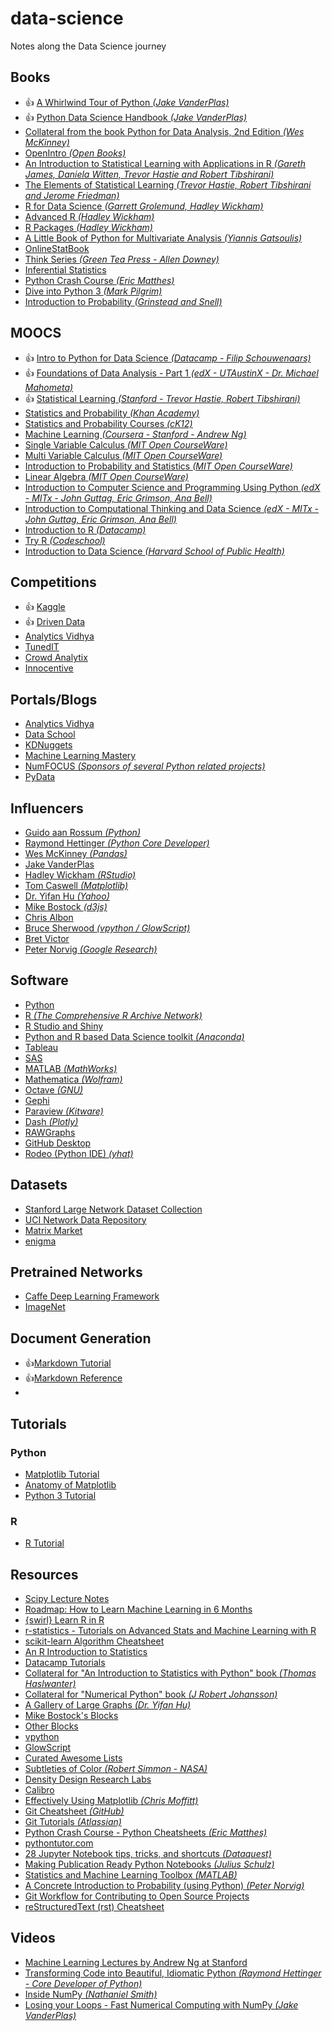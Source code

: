 # data-science
Notes along the Data Science journey

## Books
* :+1: [A Whirlwind Tour of Python _(Jake VanderPlas)_](https://github.com/jakevdp/WhirlwindTourOfPython/blob/6f1daf714fe52a8dde6a288674ba46a7feed8816/Index.ipynb)
* :+1: [Python Data Science Handbook _(Jake VanderPlas)_](https://jakevdp.github.io/PythonDataScienceHandbook/)
* [Collateral from the book Python for Data Analysis, 2nd Edition *(Wes McKinney)*](https://github.com/wesm/pydata-book)
* [OpenIntro _(Open Books)_](https://www.openintro.org)
* [An Introduction to Statistical Learning with Applications in R _(Gareth James, Daniela Witten, Trevor Hastie and Robert Tibshirani)_](http://www-bcf.usc.edu/~gareth/ISL/)
* [The Elements of Statistical Learning _(Trevor Hastie, Robert Tibshirani and Jerome Friedman)_](https://web.stanford.edu/~hastie/ElemStatLearn/)
* [R for Data Science _(Garrett Grolemund, Hadley Wickham)_](http://r4ds.had.co.nz/)
* [Advanced R _(Hadley Wickham)_](https://adv-r.hadley.nz/)
* [R Packages _(Hadley Wickham)_](http://r-pkgs.had.co.nz/)
* [A Little Book of Python for Multivariate Analysis
 _(Yiannis Gatsoulis)_](http://python-for-multivariate-analysis.readthedocs.io/index.html)
* [OnlineStatBook](http://onlinestatbook.com/2/index.html)
* [Think Series _(Green Tea Press - Allen Downey)_](http://greenteapress.com/wp/)
* [Inferential Statistics](http://vassarstats.net/textbook/)
* [Python Crash Course _(Eric Matthes)_](https://github.com/ehmatthes/pcc)
* [Dive into Python 3 _(Mark Pilgrim)_](http://www.diveintopython3.net/)
* [Introduction to Probability _(Grinstead and Snell)_](http://www.dartmouth.edu/~chance/teaching_aids/books_articles/probability_book/pdf.html)

## MOOCS
* :+1: [Intro to Python for Data Science
 _(Datacamp - Filip Schouwenaars)_](https://www.datacamp.com/courses/intro-to-python-for-data-science)
* :+1: [Foundations of Data Analysis - Part 1 _(edX - UTAustinX - Dr. Michael Mahometa)_](https://courses.edx.org/courses/course-v1:UTAustinX+UT.7.11x+2T2017/course/)
* :+1: [Statistical Learning _(Stanford - Trevor Hastie, Robert Tibshirani)_](https://lagunita.stanford.edu/courses/HumanitiesSciences/StatLearning/Winter2016/info)
* [Statistics and Probability _(Khan Academy)_](https://www.khanacademy.org/math/statistics-probability)
* [Statistics and Probability Courses _(cK12)_](https://www.ck12.org/browse/)
* [Machine Learning _(Coursera - Stanford - Andrew Ng)_](https://www.coursera.org/learn/machine-learning/home/info)
* [Single Variable Calculus _(MIT Open CourseWare)_](https://ocw.mit.edu/courses/mathematics/18-01sc-single-variable-calculus-fall-2010/)
* [Multi Variable Calculus _(MIT Open CourseWare)_](https://ocw.mit.edu/courses/mathematics/18-02sc-multivariable-calculus-fall-2010/)
* [Introduction to Probability and Statistics _(MIT Open CourseWare)_](https://ocw.mit.edu/courses/mathematics/18-05-introduction-to-probability-and-statistics-spring-2014/)
* [Linear Algebra _(MIT Open CourseWare)_](https://ocw.mit.edu/courses/mathematics/18-06sc-linear-algebra-fall-2011/)
* [Introduction to Computer Science and Programming Using Python _(edX - MITx - John Guttag, Eric Grimson, Ana Bell)_](https://www.edx.org/course/introduction-computer-science-mitx-6-00-1x-11)
* [Introduction to Computational Thinking and Data Science _(edX - MITx - John Guttag, Eric Grimson, Ana Bell)_](https://www.edx.org/course/introduction-computational-thinking-data-mitx-6-00-2x-6)
* [Introduction to R _(Datacamp)_](https://www.datacamp.com/courses/free-introduction-to-r)
* [Try R _(Codeschool)_](tryr.codeschool.com)
* [Introduction to Data Science *(Harvard School of Public Health)*](http://datasciencelabs.github.io/)

## Competitions
* :+1: [Kaggle](https://www.kaggle.com/)
* :+1: [Driven Data](https://www.drivendata.org/competitions/)
* [Analytics Vidhya](https://datahack.analyticsvidhya.com/contest/all/)
* [TunedIT](http://tunedit.org/challenges)
* [Crowd Analytix](https://crowdanalytix.com/community)
* [Innocentive](https://www.innocentive.com/ar/challenge/browse)

## Portals/Blogs
* [Analytics Vidhya](https://www.analyticsvidhya.com/)
* [Data School](http://www.dataschool.io/)
* [KDNuggets](https://www.kdnuggets.com)
* [Machine Learning Mastery](https://machinelearningmastery.com/start-here/)
* [NumFOCUS *(Sponsors of several Python related projects)*](https://www.numfocus.org/)
* [PyData](https://pydata.org)

## Influencers
* [Guido aan Rossum _(Python)_](https://twitter.com/gvanrossum)
* [Raymond Hettinger _(Python Core Developer)_](https://twitter.com/raymondh)
* [Wes McKinney *(Pandas)*](http://wesmckinney.com/)
* [Jake VanderPlas](http://vanderplas.com/)
* [Hadley Wickham _(RStudio)_](http://hadley.nz/)
* [Tom Caswell *(Matplotlib)*](https://github.com/tacaswell)
* [Dr. Yifan Hu _(Yahoo)_](http://yifanhu.net/)
* [Mike Bostock  _(d3js)_](https://bost.ocks.org/mike/)
* [Chris Albon](https://chrisalbon.com/)
* [Bruce Sherwood _(vpython / GlowScript)_](https://brucesherwood.net/)
* [Bret Victor](http://worrydream.com)
* [Peter Norvig *(Google Research)*](http://norvig.com/)

## Software
* [Python](https://www.python.org/)
* [R _(The Comprehensive R Archive Network)_](https://cran.r-project.org/)
* [R Studio and Shiny](https://www.rstudio.com/)
* [Python and R based Data Science toolkit _(Anaconda)_](https://www.anaconda.com/download/)
* [Tableau](https://public.tableau.com)
* [SAS](https://www.sas.com/en_in/trials.html)
* [MATLAB _(MathWorks)_](https://www.mathworks.com/products/matlab.html)
* [Mathematica _(Wolfram)_](http://www.wolfram.com/mathematica)
* [Octave _(GNU)_](https://www.gnu.org/software/octave/)
* [Gephi](https://gephi.org/)
* [Paraview _(Kitware)_](https://www.paraview.org/python/)
* [Dash _(Plotly)_](https://plot.ly/products/dash/)
* [RAWGraphs](http://rawgraphs.io/)
* [GitHub Desktop](https://desktop.github.com/)
* [Rodeo (Python IDE) _(yhat)_](https://www.yhat.com/products/rodeo)

## Datasets
* [Stanford Large Network Dataset Collection](http://snap.stanford.edu/data/index.html)
* [UCI Network Data Repository](https://networkdata.ics.uci.edu/)
* [Matrix Market](http://math.nist.gov/MatrixMarket/index.html)
* [enigma](https://public.enigma.com/)

## Pretrained Networks
* [Caffe Deep Learning Framework](http://caffe.berkeleyvision.org/)
* [ImageNet](http://www.image-net.org/)

## Document Generation
* :+1:[Markdown Tutorial](http://commonmark.org/help/tutorial/)
* :+1:[Markdown Reference](http://commonmark.org/help/)
* []()

## Tutorials
### Python
   - [Matplotlib Tutorial](http://www.labri.fr/perso/nrougier/teaching/matplotlib/matplotlib.html)
   - [Anatomy of Matplotlib](https://github.com/matplotlib/AnatomyOfMatplotlib)
   - [Python 3 Tutorial](https://www.python-course.eu/python3_course.php)
### R
   - [R Tutorial](http://www.cyclismo.org/tutorial/R/)

## Resources
* [Scipy Lecture Notes](http://www.scipy-lectures.org/)
* [Roadmap: How to Learn Machine Learning in 6 Months](https://www.youtube.com/watch?v=MOdlp1d0PNA)
* [{swirl} Learn R in R](http://swirlstats.com/)
* [r-statistics - Tutorials on Advanced Stats and Machine Learning with R](http://r-statistics.co/)
* [scikit-learn Algorithm Cheatsheet](http://scikit-learn.org/stable/tutorial/machine_learning_map/index.html)
* [An R Introduction to Statistics](http://www.r-tutor.com/)
* [Datacamp Tutorials](https://www.datacamp.com/community/tutorials)
* [Collateral for "An Introduction to Statistics with Python" book _(Thomas Haslwanter)_](https://github.com/thomas-haslwanter/statsintro_python)
* [Collateral for "Numerical Python" book _(J Robert Johansson)_](http://jrjohansson.github.io/numericalpython.html)
* [A Gallery of Large Graphs _(Dr. Yifan Hu)_](http://yifanhu.net/GALLERY/GRAPHS/index.html)
* [Mike Bostock's Blocks](https://bl.ocks.org/mbostock)
* [Other Blocks](https://bl.ocks.org/)
* [vpython](http://vpython.org/)
* [GlowScript](http://www.glowscript.org/)
* [Curated Awesome Lists](https://awesome.re/)
* [Subtleties of Color _(Robert Simmon - NASA)_](https://earthobservatory.nasa.gov/blogs/elegantfigures/2013/08/05/subtleties-of-color-part-1-of-6/)
* [Density Design Research Labs](http://www.densitydesign.org/)
* [Calibro](http://calib.ro/)
* [Effectively Using Matplotlib _(Chris Moffitt)_](http://pbpython.com/effective-matplotlib.html)
* [Git Cheatsheet _(GitHub)_](https://services.github.com/on-demand/downloads/github-git-cheat-sheet.pdf)
* [Git Tutorials _(Atlassian)_](https://www.atlassian.com/git/tutorials)
* [Python Crash Course - Python Cheatsheets _(Eric Matthes)_](https://ehmatthes.github.io/pcc/cheatsheets/README.html)
* [pythontutor.com](http://pythontutor.com/)
* [28 Jupyter Notebook tips, tricks, and shortcuts _(Dataquest)_](https://www.dataquest.io/blog/jupyter-notebook-tips-tricks-shortcuts/)
* [Making Publication Ready Python Notebooks _(Julius Schulz)_](http://blog.juliusschulz.de/blog/ultimate-ipython-notebook)
* [Statistics and Machine Learning Toolbox _(MATLAB)_](https://in.mathworks.com/help/stats/index.html)
* [A Concrete Introduction to Probability (using Python) _(Peter Norvig)_](http://nbviewer.jupyter.org/urls/norvig.com/ipython/Probability.ipynb)
* [Git Workflow for Contributing to Open Source Projects](http://www.asmeurer.com/git-workflow/)
* [reStructuredText (rst) Cheatsheet](http://docutils.sourceforge.net/docs/user/rst/cheatsheet.txt)

## Videos
* [Machine Learning Lectures by Andrew Ng at Stanford](https://www.youtube.com/playlist?list=PL3hvIXeVZYD6JBm4S0cAlryY2ow9oIm3_)
* [Transforming Code into Beautiful, Idiomatic Python _(Raymond Hettinger - Core Developer of Python)_](https://www.youtube.com/watch?v=OSGv2VnC0go)
* [Inside NumPy *(Nathaniel Smith)*](https://www.youtube.com/watch?v=fowHwlpGb34)
* [Losing your Loops - Fast Numerical Computing with NumPy *(Jake VanderPlas)*](https://www.youtube.com/watch?v=EEUXKG97YRw)
